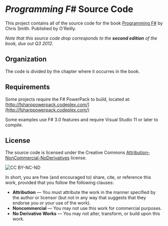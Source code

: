 # *Programming F#* Source Code #

This project contains all of the source code for the book [Programming F#](http://www.amazon.com/Programming-comprehensive-writing-complex-problems/dp/0596153643)  by Chris Smith. Published by O'Reilly.

*Note that this source code drop corresponds to the **second edition** of the book, due out Q3 2012.*

## Organization ##

The code is divided by the chapter where it occurres in the book.

## Requirements ##

Some projects require the F# PowerPack to build, located at:
[http://fsharppowerpack.codeplex.com/](http://fsharppowerpack.codeplex.com/)

Some examples use F# 3.0 features and require Visual Studio 11 or later to compile.

## License ##

The source code is licensed under the Creative Commons 
[Attribution-NonCommercial-NoDerivatives](http://creativecommons.org/licenses/by-nc-nd/3.0/) license.

![CC BY-NC-ND](http://i.creativecommons.org/l/by-nc-nd/3.0/88x31.png)

In short, you are free (and encouraged to) share, cite, or reference this work, provided that you follow the following clauses:

 - **Attribution** — You must attribute the work in the manner specified by the author or licensor (but not in any way that suggests that they endorse you or your use of the work).
 - **Noncommercial** — You may not use this work for commercial purposes.
 - **No Derivative Works** — You may not alter, transform, or build upon this work.